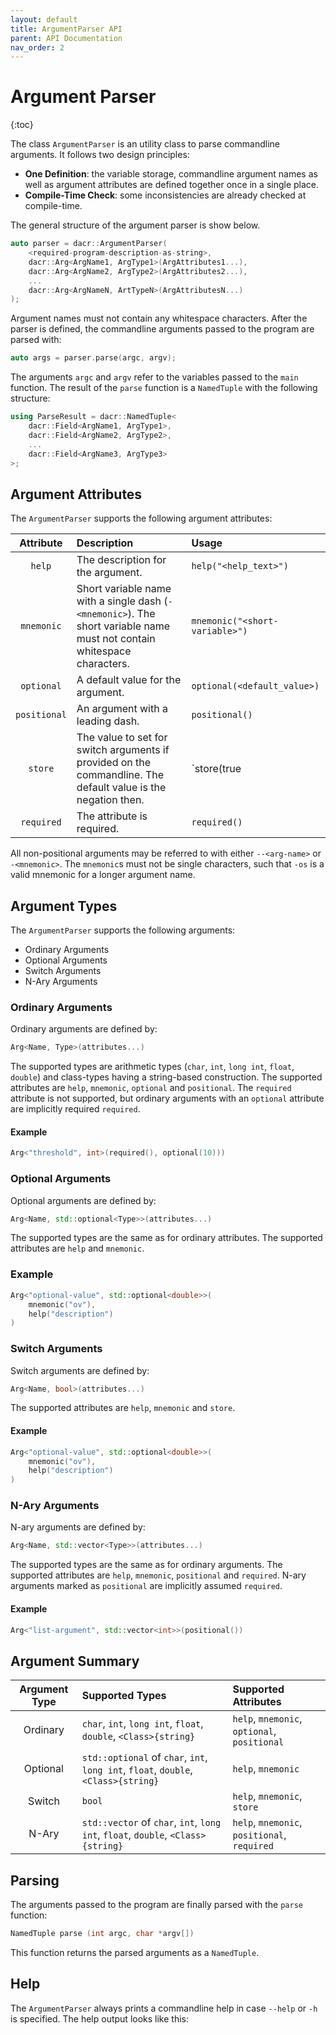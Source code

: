 ```yaml
---
layout: default
title: ArgumentParser API
parent: API Documentation
nav_order: 2
---
```


# Argument Parser
{:toc}

The class `ArgumentParser` is an utility class to parse commandline arguments.
It follows two design principles:

* **One Definition**: the variable storage, commandline argument names as well as argument attributes are defined together once in a single place.
* **Compile-Time Check**: some inconsistencies are already checked at compile-time.

The general structure of the argument parser is show below.

```cpp
auto parser = dacr::ArgumentParser(
    <required-program-description-as-string>,
    dacr::Arg<ArgName1, ArgType1>(ArgAttributes1...),
    dacr::Arg<ArgName2, ArgType2>(ArgAttributes2...),
    ...
    dacr::Arg<ArgNameN, ArtTypeN>(ArgAttributesN...)
);
```

Argument names must not contain any whitespace characters.
After the parser is defined, the commandline arguments passed to the program are parsed with:

```cpp
auto args = parser.parse(argc, argv);
```

The arguments `argc` and `argv` refer to the variables passed to the `main` function.
The result of the `parse` function is a `NamedTuple` with the following structure:

```cpp
using ParseResult = dacr::NamedTuple<
    dacr::Field<ArgName1, ArgType1>,
    dacr::Field<ArgName2, ArgType2>,
    ...
    dacr::Field<ArgName3, ArgType3>
>;
```

## Argument Attributes

The `ArgumentParser` supports the following argument attributes:

| Attribute | Description | Usage |
|:---------:|:------------|:------|
| `help` | The description for the argument. | `help("<help_text>")` |
| `mnemonic` | Short variable name with a single dash (`-<mnemonic>`). The short variable name must not contain whitespace characters. | `mnemonic("<short-variable>")` |
| `optional` | A default value for the argument. | `optional(<default_value>)` |
| `positional` | An argument with a leading dash. | `positional()` |
| `store` | The value to set for switch arguments if provided on the commandline. The default value is the negation then. | `store(true|false)` |
| `required` | The attribute is required. | `required()` |

All non-positional arguments may be referred to with either `--<arg-name>` or `-<mnemonic>`.
The `mnemonic`s must not be single characters, such that `-os` is a valid mnemonic for a longer argument name.


## Argument Types

The `ArgumentParser` supports the following arguments:

* Ordinary Arguments
* Optional Arguments
* Switch Arguments
* N-Ary Arguments


### Ordinary Arguments

Ordinary arguments are defined by:

```cpp
Arg<Name, Type>(attributes...)
```

The supported types are arithmetic types (`char`, `int`, `long int`, `float`, `double`) and class-types having a string-based construction.
The supported attributes are `help`, `mnemonic`, `optional` and `positional`.
The `required` attribute is not supported, but ordinary arguments with an `optional` attribute are implicitly required `required`.

#### Example

```cpp
Arg<"threshold", int>(required(), optional(10)))
```


### Optional Arguments

Optional arguments are defined by:

```cpp
Arg<Name, std::optional<Type>>(attributes...)
```

The supported types are the same as for ordinary attributes.
The supported attributes are `help` and `mnemonic`.

### Example

```cpp
Arg<"optional-value", std::optional<double>>(
    mnemonic("ov"),
    help("description")
)
```


### Switch Arguments

Switch arguments are defined by:

```cpp
Arg<Name, bool>(attributes...)
```

The supported attributes are `help`, `mnemonic` and `store`.

#### Example

```cpp
Arg<"optional-value", std::optional<double>>(
    mnemonic("ov"),
    help("description")
)
```


### N-Ary Arguments

N-ary arguments are defined by:

```cpp
Arg<Name, std::vector<Type>>(attributes...)
```

The supported types are the same as for ordinary arguments.
The supported attributes are `help`, `mnemonic`, `positional` and `required`.
N-ary arguments marked as `positional` are implicitly assumed `required`.

#### Example

```cpp
Arg<"list-argument", std::vector<int>>(positional())
```


## Argument Summary

| Argument Type | Supported Types | Supported Attributes |
|:-------------:|:----------------|:---------------------|
| Ordinary | `char`, `int`, `long int`, `float`, `double`, `<Class>{string}` | `help`, `mnemonic`, `optional`, `positional` |
| Optional | `std::optional` of `char`, `int`, `long int`, `float`, `double`, `<Class>{string}` | `help`, `mnemonic` |
| Switch | `bool` | `help`, `mnemonic`, `store` |
| N-Ary | `std::vector` of `char`, `int`, `long int`, `float`, `double`, `<Class>{string}` | `help`, `mnemonic`, `positional`, `required` |


## Parsing

The arguments passed to the program are finally parsed with the `parse` function:

```cpp
NamedTuple parse (int argc, char *argv[])
```

This function returns the parsed arguments as a `NamedTuple`.


## Help

The `ArgumentParser` always prints a commandline help in case `--help` or `-h` is specified.
The help output looks like this:

```console

```

